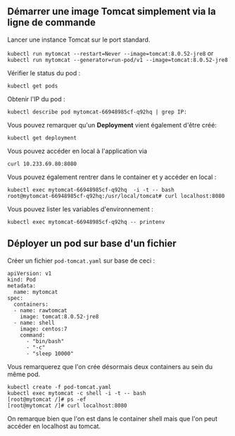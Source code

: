 ## Démarrer une image Tomcat simplement via la ligne de commande

Lancer une instance Tomcat sur le port standard.

`kubectl run mytomcat --restart=Never --image=tomcat:8.0.52-jre8`
or 
`kubectl run mytomcat --generator=run-pod/v1 --image=tomcat:8.0.52-jre8`

Vérifier le status du pod :

`kubectl get pods`

Obtenir l'IP du pod :

`kubectl describe pod mytomcat-66948985cf-q92hq | grep IP:`

Vous pouvez remarquer qu'un **Deployment** vient également d'être créé:

`kubectl get deployment`

Vous pouvez accéder en local à l'application via 

`curl 10.233.69.80:8080`

Vous pouvez également rentrer dans le container et y accéder en local :

```
kubectl exec mytomcat-66948985cf-q92hq  -i -t -- bash
root@mytomcat-66948985cf-q92hq:/usr/local/tomcat# curl localhost:8080
```

Vous pouvez lister les variables d'environnement :

`kubectl exec mytomcat-66948985cf-q92hq -- printenv`

## Déployer un pod sur base d'un fichier 

Créer un fichier `pod-tomcat.yaml` sur base de ceci :

```
apiVersion: v1
kind: Pod
metadata:
  name: mytomcat
spec:
  containers:
  - name: rawtomcat
    image: tomcat:8.0.52-jre8
  - name: shell
    image: centos:7
    command:
      - "bin/bash"
      - "-c"
      - "sleep 10000"
```

Vous remarquerez que l'on crée désormais deux containers au sein du même pod.

```
kubectl create -f pod-tomcat.yaml
kubectl exec mytomcat -c shell -i -t -- bash
[root@mytomcat /]# ps -ef
[root@mytomcat /]# curl localhost:8080
```

On remarque bien que l'on est dans le container shell mais que l'on peut accéder en localhost au tomcat.






